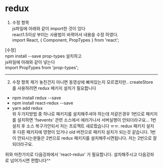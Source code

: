# redux
1. 수정 항목  
js파일에 아래와 같이 import한 것이 있다  
react1.5이상 부터는 사용법이 바뀌어서 내용을 수정 하였다.  
import React, { Component, PropTypes } from 'react';  

[수정]  
npm install --save prop-types 설치하고  
js파일에 아래와 같이 넣는다  
import PropTypes from 'prop-types';  

---------------------------------
2. 수정 항목
제가 놓친건지 아니면 동영상에 빠져있는지 모르겠지만.. createStore 를 사용하려면  redux 패키지 설치가 필요합니다  
 - npm install redux --save  
 - npm install react-redux --save  
 - yarn add redux  
위 두가지방법 중 하나로 패키지를 설치해주셔야 하는데 저같은경우 1번으로 패키지를 설치하면 'fsevents' 관련 소스에서 에러가나서 서버실행이 안되더라구요... 1번 설치 후 소스 복구가안되서 저는 프로젝트 새로팠습니다 ㅠㅠ. redux 패키지 설치후 다른 패키지에 영향이 있거나 old 버전으로 패키지 설치가 되는것 같습니다. 1번이 안되시는분들은 2번으로 redux 패키지를 설치해주시면됩니다. 저는 2번으로 잘 되더라구요.  


위와 마찬가지로 다음강좌에서 'react-redux' 가 필요합니다. 설치해주시고 다음강좌로 넘어가시면 편합니다^^  
